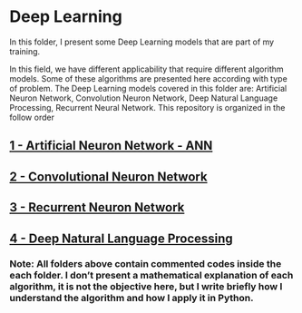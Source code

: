 # Deep Learning

In this folder, I present some Deep Learning models that are part of my training. 

In this field, we have different applicability that require different algorithm models. Some of these algorithms are presented here according with type of problem. The Deep Learning models covered in this folder are: Artificial Neuron Network, Convolution Neuron Network, Deep Natural Language Processing, Recurrent Neural Network.
This repository is organized in the follow order


## [1 - Artificial Neuron Network - ANN](https://github.com/IgorMeloS/Deep-Learning/tree/master/Artifical%20Neuron%20Networks)
## [2 - Convolutional Neuron Network](https://github.com/IgorMeloS/Deep-Learning/tree/master/Convolutional%20Neuron%20Networks)
## [3 - Recurrent Neuron Network]()
## [4 - Deep Natural Language Processing](https://github.com/IgorMeloS/Deep-Learning/tree/master/3%20-%20Deep%20Natural%20Language%20Processing)


### Note: All folders above contain commented codes inside the each folder. I don’t present a  mathematical explanation of each algorithm, it is not the objective here, but I write briefly how I understand the algorithm and how I apply it in Python.
